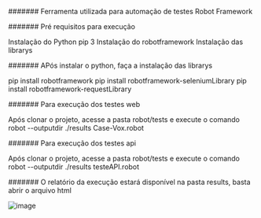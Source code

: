 ####### Ferramenta utilizada para automação de testes
  Robot Framework


####### Pré requisitos para execução

Instalação do Python pip 3
Instalação do robotframework
Instalação das librarys 



####### APós instalar o python, faça a instalação das librarys

pip install robotframework
pip install robotframework-seleniumLibrary
pip install robotframework-requestLibrary


####### Para execução dos testes web 

Após clonar o projeto, acesse a pasta robot/tests e execute o comando robot --outputdir ./results Case-Vox.robot


####### Para execução dos testes api

Após clonar o projeto, acesse a pasta robot/tests e execute o comando robot --outputdir ./results testeAPI.robot


####### O relatório da execução estará disponível na pasta results, basta abrir o arquivo html

![image](https://github.com/arontnascimento/CaseVox/assets/174741611/1eb02d97-3ed9-4cb8-a75f-3c6390e139eb)
